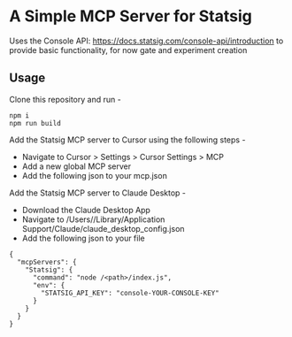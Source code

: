 # A Simple MCP Server for Statsig

Uses the Console API: https://docs.statsig.com/console-api/introduction to provide basic functionality, for now gate and experiment creation


## Usage
Clone this repository and run - 
```
npm i
npm run build
```


Add the Statsig MCP server to Cursor using the following steps - 
- Navigate to Cursor > Settings > Cursor Settings > MCP
- Add a new global MCP server
- Add the following json to your mcp.json

Add the Statsig MCP server to Claude Desktop - 
- Download the Claude Desktop App
- Navigate to /Users/<user>/Library/Application Support/Claude/claude_desktop_config.json
- Add the following json to your file

```
{
  "mcpServers": {
    "Statsig": {
      "command": "node /<path>/index.js",
      "env": {
        "STATSIG_API_KEY": "console-YOUR-CONSOLE-KEY"
      }
    }
  }
}

```
